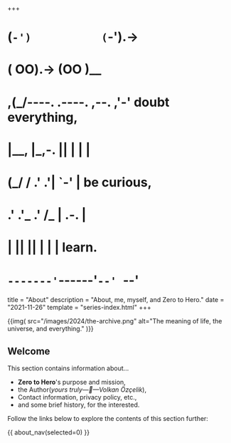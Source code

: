 +++
#   (`-')           (`-').->
#   ( OO).->        (OO )__
# ,(_/----. .----. ,--. ,'-' doubt everything,
# |__,    |\_,-.  ||  | |  |
#  (_/   /    .' .'|  `-'  | be curious,
#  .'  .'_  .'  /_ |  .-.  |
# |       ||      ||  | |  | learn.
# `-------'`------'`--' `--'

title = "About"
description = "About, me, myself, and Zero to Hero."
date = "2021-11-26"
template = "series-index.html"
+++

{{img(
  src="/images/2024/the-archive.png"
  alt="The meaning of life, the universe, and everything."
)}}

## Welcome

This section contains information about...

* **Zero to Hero**'s purpose and mission,
* the Author(*yours truly—👋—Volkan Özçelik*),
* Contact information, privacy policy, etc.,
* and some brief history, for the interested.

Follow the links below to explore the contents of this section further:

{{ about_nav(selected=0) }}
